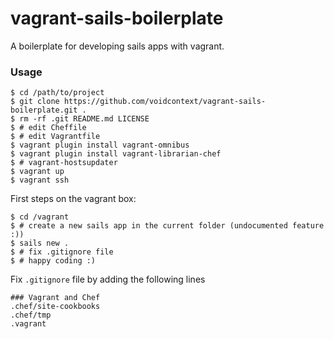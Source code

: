 vagrant-sails-boilerplate
=========================

A boilerplate for developing sails apps with vagrant.

### Usage

```
$ cd /path/to/project
$ git clone https://github.com/voidcontext/vagrant-sails-boilerplate.git .
$ rm -rf .git README.md LICENSE
$ # edit Cheffile
$ # edit Vagrantfile
$ vagrant plugin install vagrant-omnibus
$ vagrant plugin install vagrant-librarian-chef
$ # vagrant-hostsupdater
$ vagrant up
$ vagrant ssh
```
First steps on the vagrant box:

```
$ cd /vagrant
$ # create a new sails app in the current folder (undocumented feature  :))
$ sails new .
$ # fix .gitignore file
$ # happy coding :)
```

Fix ```.gitignore``` file by adding the following lines

```
### Vagrant and Chef
.chef/site-cookbooks
.chef/tmp
.vagrant
```
